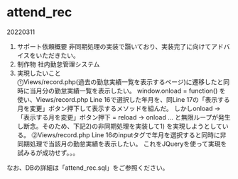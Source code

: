 # attend_rec


20220311
1. サポート依頼概要
   非同期処理の実装で躓いており、実装完了に向けてアドバイスをいただきたい。
2. 制作物
   社内勤怠管理システム
3. 実現したいこと<br>
  ⓵Views/record.php(過去の勤怠実績一覧を表示するページ)に遷移したと同時に当月分の勤怠実績一覧を表示したい。
    window.onload = function() を使い、Views/record.php Line 16で選択した年月を、同Line 17の「表示する月を変更」ボタン押下して表示するメソッドを組んだ。
    しかしonload ->「表示する月を変更」ボタン押下 = reload -> onload ... と無限ループが発生し断念。そのため、下記2)の非同期処理を実装して1) を実現しようとしている。
  ⓶Views/record.php Line 16のinputタグで年月を選択すると同時に非同期処理で当該月の勤怠実績を表示したい。
    これをJQueryを使って実現を試みるが成功せず。。。 

 なお、DBの詳細は「attend_rec.sql」をご参照ください。
